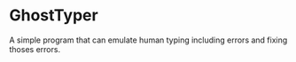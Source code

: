 # GhostTyper
A simple program that can emulate human typing including errors and fixing thoses errors.
